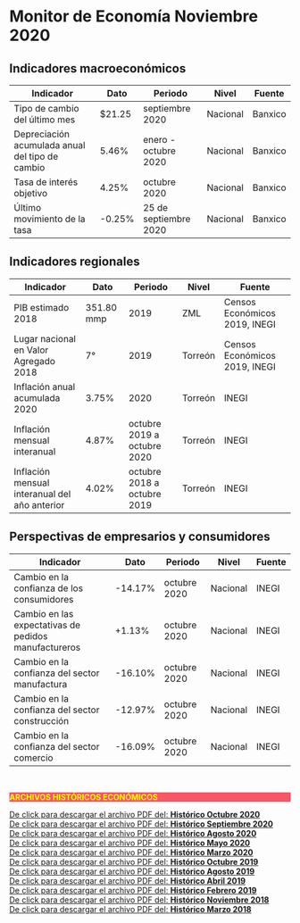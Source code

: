 # Monitor de Economía Noviembre 2020

## Indicadores macroeconómicos
Indicador                                       |Dato       |Periodo                |Nivel      |Fuente         |
------------------------------------------------|-----------|-----------------------|-----------|---------------|
Tipo de cambio del último mes                   |  $21.25   |septiembre 2020        |Nacional   |Banxico        |
Depreciación acumulada anual del tipo de cambio |  5.46%    |enero - octubre 2020   |Nacional   |Banxico        |
Tasa de interés objetivo                        |  4.25%    |octubre 2020           |Nacional   |Banxico        |
Último movimiento de la tasa                    |  -0.25%   |25 de septiembre 2020  |Nacional   |Banxico        |

## Indicadores regionales
Indicador                                     |Dato       |Periodo                     |Nivel   |Fuente                 |
----------------------------------------------|-----------|----------------------------|--------|-----------------------|
PIB estimado 2018                             |351.80 mmp |2019                        |ZML     |Censos Económicos 2019, INEGI |
Lugar nacional en Valor Agregado 2018         |7°         |2019                        |Torreón |Censos Económicos 2019, INEGI |
Inflación anual acumulada 2020                |3.75%      |2020                        |Torreón |INEGI      |
Inflación mensual interanual                  |4.87%      |octubre 2019 a octubre 2020 |Torreón |INEGI      |
Inflación mensual interanual del año anterior |4.02%      |octubre 2018 a octubre 2019 |Torreón |INEGI      |

## Perspectivas de empresarios y consumidores
Indicador                                            |Dato       |Periodo        |Nivel      |Fuente |
-----------------------------------------------------|-----------|---------------|-----------|-------|
Cambio en la confianza de los consumidores           |-14.17%    |octubre 2020   |Nacional   |INEGI  |
Cambio en las expectativas de pedidos manufactureros |+1.13%     |octubre 2020   |Nacional   |INEGI  |
Cambio en la confianza del sector manufactura        |-16.10%    |octubre 2020   |Nacional   |INEGI  |
Cambio en la confianza del sector construcción       |-12.97%    |octubre 2020   |Nacional   |INEGI  |
Cambio en la confianza del sector comercio           |-16.09%    |octubre 2020   |Nacional   |INEGI  |

</br>


<p style="background-color:#f95666;color:yellow;"><strong>ARCHIVOS HISTÓRICOS ECONÓMICOS</strong></p>


[De click para descargar el archivo PDF del:   <strong>Histórico Octubre   2020</strong>](http://www.trcimplan.gob.mx/monitores/economia/economia-oct-2020.pdf)
</br>
[De click para descargar el archivo PDF del:   <strong>Histórico Septiembre   2020</strong>](http://www.trcimplan.gob.mx/monitores/economia/economia-sep-2020.pdf)
</br>
[De click para descargar el archivo PDF del:   <strong>Histórico Agosto    2020</strong>](http://www.trcimplan.gob.mx/monitores/economia/economia-agosto-2020.pdf)
</br>
[De click para descargar el archivo PDF del:   <strong>Histórico Mayo      2020</strong>](http://www.trcimplan.gob.mx/monitores/economia/economia-mayo-2020.pdf)
</br>
[De click para descargar el archivo PDF del:   <strong>Histórico Marzo     2020</strong>](http://www.trcimplan.gob.mx/monitores/economia/economia-marzo-2020.pdf)
</br>
[De click para descargar el archivo PDF del:   <strong>Histórico Octubre   2019</strong>](http://www.trcimplan.gob.mx/monitores/economia/economia-octubre-2019.pdf)
</br>
[De click para descargar el archivo PDF del:   <strong>Histórico Agosto    2019</strong>](http://www.trcimplan.gob.mx/monitores/economia/economia-agosto-2019.pdf)
</br>
[De click para descargar el archivo PDF del:   <strong>Histórico Abril     2019</strong>](http://www.trcimplan.gob.mx/monitores/economia/economia-abril-2019.pdf)
</br>
[De click para descargar el archivo PDF del:   <strong>Histórico Febrero   2019</strong>](http://www.trcimplan.gob.mx/monitores/economia/economia-febrero-2019.pdf)
</br>
[De click para descargar el archivo PDF del:   <strong>Histórico Noviembre 2018</strong>](http://www.trcimplan.gob.mx/monitores/economia/economia-nov-2018.pdf)
</br>
[De click para descargar el archivo PDF del:   <strong>Histórico Marzo     2018</strong>](http://www.trcimplan.gob.mx/monitores/economia/economia-marzo-2018.pdf)
</br>
